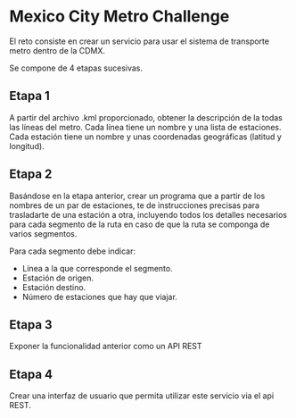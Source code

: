 # Mexico City Metro Challenge
El reto consiste en crear un servicio para usar el sistema de transporte metro dentro de la CDMX.

Se compone de 4 etapas sucesivas.

## Etapa 1
A partir del archivo .kml proporcionado, obtener la descripción de la todas las líneas del metro. Cada línea tiene un nombre y una lista de estaciones. Cada estación tiene un nombre y unas coordenadas geográficas (latitud y longitud).

## Etapa 2
Basándose en la etapa anterior, crear un programa que a partir de los nombres de un par de estaciones, te de instrucciones precisas para trasladarte de una estación a otra, incluyendo todos los detalles necesarios para cada segmento de la ruta en caso de que la ruta se componga de varios segmentos.

Para cada segmento debe indicar:
* Línea a la que corresponde el segmento.
* Estación de origen.
* Estación destino.
* Número de estaciones que hay que viajar.

## Etapa 3
Exponer la funcionalidad anterior como un API REST


## Etapa 4
Crear una interfaz de usuario que permita utilizar este servicio via el api REST.